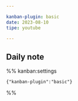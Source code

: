 ```yaml
---

kanban-plugin: basic
date: 2023-08-10
tipe: youtube

---
```


## Daily note





%% kanban:settings
```
{"kanban-plugin":"basic"}
```
%%